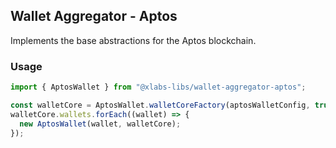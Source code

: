 ## Wallet Aggregator - Aptos

Implements the base abstractions for the Aptos blockchain.

### Usage

```ts
import { AptosWallet } from "@xlabs-libs/wallet-aggregator-aptos";

const walletCore = AptosWallet.walletCoreFactory(aptosWalletConfig, true, []);
walletCore.wallets.forEach((wallet) => {
  new AptosWallet(wallet, walletCore);
});
```
